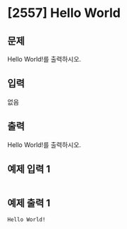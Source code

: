 # [2557] Hello World 



## 문제

Hello World!를 출력하시오.



## 입력

없음



## 출력

Hello World!를 출력하시오.



## 예제 입력 1 

```

```

## 예제 출력 1 

```
Hello World!
```